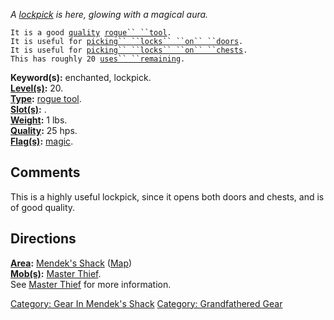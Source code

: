 *A [lockpick](:Category:_Door_Picks.md "wikilink") is here, glowing with
a magical aura.*

`It is a good `[`quality`](Rogue_Tool_Values.md "wikilink")` `[`rogue`` ``tool`](:Category:_Rogue_Tools.md "wikilink")`.`  
`It is useful for `[`picking`` ``locks`` ``on`` ``doors`](:Category:_Door_Picks.md "wikilink")`.`  
`It is useful for `[`picking`` ``locks`` ``on`` ``chests`](:Category:_Chest_Picks.md "wikilink")`.`  
`This has roughly 20 `[`uses`` ``remaining`](Rogue_Tool_Values.md "wikilink")`.`

**Keyword(s):** enchanted, lockpick.  
**[Level(s)](Object_Level.md "wikilink"):** 20.  
**[Type](:Category:_Object_Types.md "wikilink"):** [rogue
tool](:Category:_Rogue_Tools.md "wikilink").  
**[Slot(s)](Object_Slots.md "wikilink"):** <held>.  
**[Weight](Object_Weight.md "wikilink"):** 1 lbs.  
**[Quality](Object_Quality.md "wikilink"):** 25 hps.  
**[Flag(s)](:Category:_Object_Flags.md "wikilink"):**
[magic](Magic_Flag.md "wikilink").  

## Comments

This is a highly useful lockpick, since it opens both doors and chests,
and is of good quality.

## Directions

**[Area](:Category:_Areas.md "wikilink"):** [Mendek's
Shack](:Category:_Mendek's_Shack.md "wikilink")
([Map](Mendek's_Shack_Map.md "wikilink"))  
**[Mob(s)](:Category:_Mobs.md "wikilink"):** [Master
Thief](Master_Thief "wikilink").  
See [Master Thief](Master_Thief "wikilink") for more information.

[Category: Gear In Mendek's
Shack](Category:_Gear_In_Mendek's_Shack "wikilink") [Category:
Grandfathered Gear](Category:_Grandfathered_Gear "wikilink")
